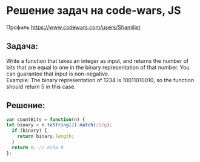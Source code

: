 # Решение задач на code-wars, JS
Профиль https://www.codewars.com/users/Shamilist

## Задача:
Write a function that takes an integer as input, and returns the number of bits that are equal to one in the binary representation of that number. You can guarantee that input is non-negative. <br>
Example: The binary representation of 1234 is 10011010010, so the function should return 5 in this case.
## Решение:
``` JavaScript
var countBits = function(n) {
let binary = n.toString(2).match(/1/g); 
  if (binary) { 
    return binary.length; 
  }
  return 0; // если 0 
};
```
